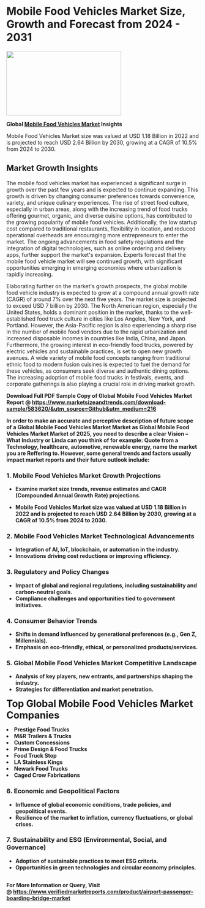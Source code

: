 <H1>Mobile Food Vehicles Market Size, Growth and Forecast from 2024 - 2031</H1><img class="aligncenter size-medium wp-image-584254" src="https://thirdeyenews.in/wp-content/uploads/2024/09/Global-Market-Research-300x168.jpeg" alt="" width="300" height="168" /><p><strong>Global&nbsp;<a href="https://www.marketsizeandtrends.com/download-sample/583620/&amp;utm_source=Github&utm_medium=216">Mobile Food Vehicles Market</a> Insights</strong></p><p>Mobile Food Vehicles Market size was valued at USD 1.18 Billion in 2022 and is projected to reach USD 2.64 Billion by 2030, growing at a CAGR of 10.5% from 2024 to 2030.</p><p><h2>Market Growth Insights</h2> <p>The mobile food vehicles market has experienced a significant surge in growth over the past few years and is expected to continue expanding. This growth is driven by changing consumer preferences towards convenience, variety, and unique culinary experiences. The rise of street food culture, especially in urban areas, along with the increasing trend of food trucks offering gourmet, organic, and diverse cuisine options, has contributed to the growing popularity of mobile food vehicles. Additionally, the low startup cost compared to traditional restaurants, flexibility in location, and reduced operational overheads are encouraging more entrepreneurs to enter the market. The ongoing advancements in food safety regulations and the integration of digital technologies, such as online ordering and delivery apps, further support the market's expansion. Experts forecast that the mobile food vehicle market will see continued growth, with significant opportunities emerging in emerging economies where urbanization is rapidly increasing.</p> <p><strong></strong></p> <p>Elaborating further on the market's growth prospects, the global mobile food vehicle industry is expected to grow at a compound annual growth rate (CAGR) of around 7% over the next five years. The market size is projected to exceed USD 7 billion by 2030. The North American region, especially the United States, holds a dominant position in the market, thanks to the well-established food truck culture in cities like Los Angeles, New York, and Portland. However, the Asia-Pacific region is also experiencing a sharp rise in the number of mobile food vendors due to the rapid urbanization and increased disposable incomes in countries like India, China, and Japan. Furthermore, the growing interest in eco-friendly food trucks, powered by electric vehicles and sustainable practices, is set to open new growth avenues. A wide variety of mobile food concepts ranging from traditional ethnic food to modern fusion cuisines is expected to fuel the demand for these vehicles, as consumers seek diverse and authentic dining options. The increasing adoption of mobile food trucks in festivals, events, and corporate gatherings is also playing a crucial role in driving market growth.</p> <p><strong></p><p><span class=""><strong>Download Full PDF Sample Copy of Global Mobile Food Vehicles Market Report</strong> @ <a href="https://www.marketsizeandtrends.com/download-sample/583620/&amp;utm_source=Github&utm_medium=216" target="_blank">https://www.marketsizeandtrends.com/download-sample/583620/&amp;utm_source=Github&utm_medium=216</a></span></p><p>In order to make an accurate and perceptive description of future scope of a Global&nbsp;Mobile Food Vehicles Market Market as Global&nbsp;Mobile Food Vehicles Market Market of 2025, you need to describe a clear Vision &ndash; What Industry or Linda can you think of for example: Quote from a Technology, healthcare, automotive, renewable energy, name the market you are Reffering to. However, some general trends and factors usually impact market reports and their future outlook include:</p><h3>1.&nbsp;<strong>Mobile Food Vehicles Market Growth Projections</strong></h3><ul><li>Examine market size trends, revenue estimates and CAGR (Compounded Annual Growth Rate) projections.</li><li><p>Mobile Food Vehicles Market size was valued at USD 1.18 Billion in 2022 and is projected to reach USD 2.64 Billion by 2030, growing at a CAGR of 10.5% from 2024 to 2030.</p></li></ul><h3>2.&nbsp;<strong>Mobile Food Vehicles Market Technological Advancements</strong></h3><ul><li>Integration of AI, IoT, blockchain, or automation in the industry.</li><li>Innovations driving cost reductions or improving efficiency.</li></ul><h3>3.&nbsp;<strong>Regulatory and Policy Changes</strong></h3><ul><li>Impact of global and regional regulations, including sustainability and carbon-neutral goals.</li><li>Compliance challenges and opportunities tied to government initiatives.</li></ul><h3>4.&nbsp;<strong>Consumer Behavior Trends</strong></h3><ul><li>Shifts in demand influenced by generational preferences (e.g., Gen Z, Millennials).</li><li>Emphasis on eco-friendly, ethical, or personalized products/services.</li></ul><h3>5.&nbsp;<strong>Global Mobile Food Vehicles Market Competitive Landscape</strong></h3><ul><li>Analysis of key players, new entrants, and partnerships shaping the industry.</li><li>Strategies for differentiation and market penetration.</li></ul><p data-pm-slice="1 1 []"><span style="color: inherit; font-family: inherit; font-size: 25px;">Top Global Mobile Food Vehicles Market Companies</span></p><div class="" data-test-id=""><p><li>Prestige Food Trucks</li><li> M&R Trailers & Trucks</li><li> Custom Concessions</li><li> Prime Design & Food Trucks</li><li> Food Truck Stop</li><li> LA Stainless Kings</li><li> Newark Food Trucks</li><li> Caged Crow Fabrications</li></p></div><h3>6.&nbsp;<strong>Economic and Geopolitical Factors</strong></h3><ul><li>Influence of global economic conditions, trade policies, and geopolitical events.</li><li>Resilience of the market to inflation, currency fluctuations, or global crises.</li></ul><h3>7.&nbsp;<strong>Sustainability and ESG (Environmental, Social, and Governance)</strong></h3><ul><li>Adoption of sustainable practices to meet ESG criteria.</li><li>Opportunities in green technologies and circular economy principles.</li></ul><h2><strong style="font-size: 14px;">For More Information or Query, Visit @&nbsp;</strong><a style="background-color: #ffffff; font-size: 14px;" href="https://www.marketsizeandtrends.com/report/mobile-food-vehicles-market/" target="_blank">https://www.verifiedmarketreports.com/product/airport-passenger-boarding-bridge-market</a></h2>
